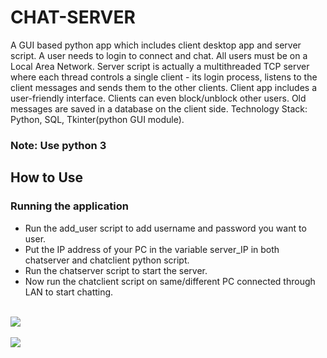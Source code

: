 # CHAT-SERVER

A GUI based python app which includes client desktop app and server script. A user needs to login to connect and chat. All users must be on a Local Area Network. Server script is actually a multithreaded TCP server where each thread controls a single client - its login process, listens to the client messages and sends them to the other clients. Client app includes a user-friendly interface. Clients can even block/unblock other users. Old messages are saved in a database on the client side. Technology Stack: Python, SQL, Tkinter(python GUI module).

<h3>Note: Use python 3</h3>

<h2>How to Use</h2>

<h3>Running the application</h3>
<ul>
<li>Run the add_user script to add username and password you want to user.</li>
<li>Put the IP address of your PC in the variable server_IP in both chatserver and chatclient python script.</li>
<li>Run the chatserver script to start the server.</li>
<li>Now run the chatclient script on same/different PC connected through LAN to start chatting.</li>
</ul>

<br><img src="https://raw.githubusercontent.com/addy1995/CHAT-SERVER/master/Screenshots/Chat-server_2.PNG"><br>
<br><img src="https://raw.githubusercontent.com/addy1995/CHAT-SERVER/master/Screenshots/Chat-server_3.PNG"><br>
